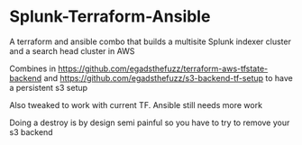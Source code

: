 # Splunk-Terraform-Ansible
A terraform and ansible combo that builds a multisite Splunk indexer cluster and a search head cluster in AWS

Combines in https://github.com/egadsthefuzz/terraform-aws-tfstate-backend and https://github.com/egadsthefuzz/s3-backend-tf-setup to have a persistent s3 setup

Also tweaked to work with current TF. Ansible still needs more work

Doing a destroy is by design semi painful so you have to try to remove your s3 backend 
